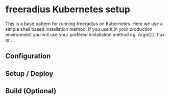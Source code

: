 # freeradius Kubernetes setup
This is a base pattern for running freeradius on Kubernetes.
Here we use a simple shell based installation method.
If you use it in your production environment you will use your prefered installation method eg. ArgoCD, flux or ...

## Configuration

## Setup / Deploy

## Build (Optional)

